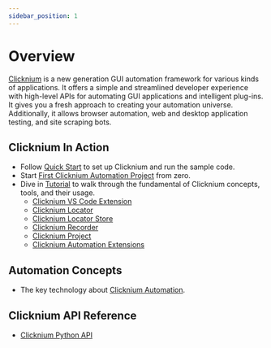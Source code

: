 ```yaml
---
sidebar_position: 1
---
```


# Overview
[Clicknium](https://www.clicknium.com) is a new generation GUI automation framework for various kinds of applications. It offers a simple and streamlined developer experience with high-level APIs for automating GUI applications and intelligent plug-ins. It gives you a fresh approach to creating your automation universe. Additionally, it allows browser automation, web and desktop application testing, and site scraping bots.

## Clicknium In Action
- Follow [Quick Start](./quickstart.md) to set up Clicknium and run the sample code.
- Start [First Clicknium Automation Project](./tutorial/firstautomation.md) from zero. 
- Dive in [Tutorial](./tutorial/tutorial.md) to walk through the fundamental of Clicknium concepts, tools, and their usage.
    - [Clicknium VS Code Extension](./tutorial/vscode/vscode.md)
    - [Clicknium Locator](./tutorial/locator.md)
    - [Clicknium Locator Store](./tutorial/locatorstore.md)
    - [Clicknium Recorder](./tutorial/recorder/recorder.md)
    - [Clicknium Project](./tutorial/clickniumproject.md)
    - [Clicknium Automation Extensions](./tutorial/extensions/extensions.md)

## Automation Concepts
- The key technology about [Clicknium Automation](./concepts/concepts.md).

## Clicknium API Reference
- [Clicknium Python API](./references/python/python.md)


